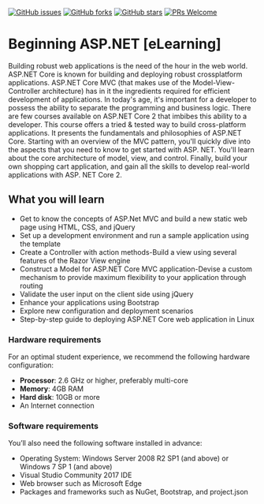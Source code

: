 [![GitHub issues](https://img.shields.io/github/issues/TrainingByPackt/Beginning-ASP.Net-eLearning.svg)](https://github.com/TrainingByPackt/Beginning-ASP.Net-eLearning/issues)
[![GitHub forks](https://img.shields.io/github/forks/TrainingByPackt/Beginning-ASP.Net-eLearning.svg)](https://github.com/TrainingByPackt/Beginning-ASP.Net-eLearning/network)
[![GitHub stars](https://img.shields.io/github/stars/TrainingByPackt/Beginning-ASP.Net-eLearning.svg)](https://github.com/TrainingByPackt/Beginning-ASP.Net-eLearning/stargazers)
[![PRs Welcome](https://img.shields.io/badge/PRs-welcome-brightgreen.svg)](https://github.com/TrainingByPackt/Beginning-ASP.Net-eLearning/pulls)



# Beginning ASP.NET [eLearning]
Building robust web applications is the need of the hour in the web world. ASP.NET Core is known for building and deploying robust crossplatform applications. ASP.NET Core MVC (that makes use of the Model-View-Controller architecture) has in it the ingredients required for efficient development of applications. In today's age, it's important for a developer to possess the ability to separate the programming and business logic. There are few courses available on ASP.NET Core 2 that imbibes this ability to a developer. This course offers a tried & tested way to build cross-platform applications. It presents the fundamentals and philosophies of ASP.NET Core. Starting with an overview of the MVC pattern, you'll quickly dive into the aspects that you need to know to get started with ASP. NET. You'll learn about the core architecture of model, view, and control. Finally, build your own shopping cart application, and gain all the skills to develop real-world applications with ASP. NET Core 2.


## What you will learn
* Get to know the concepts of ASP.Net MVC and build a new static web page using HTML, CSS, and jQuery
* Set up a development environment and run a sample application using the template
* Create a Controller with action methods-Build a view using several features of the Razor View engine
* Construct a Model for ASP.NET Core MVC application-Devise a custom mechanism to provide maximum flexibility to your application through routing
* Validate the user input on the client side using jQuery
* Enhance your applications using Bootstrap
* Explore new configuration and deployment scenarios
* Step-by-step guide to deploying ASP.NET Core web application in Linux


### Hardware requirements
For an optimal student experience, we recommend the following hardware configuration:
* **Processor**: 2.6 GHz or higher, preferably multi-core
* **Memory**: 4GB RAM
* **Hard disk**: 10GB or more
* An Internet connection



### Software requirements
You’ll also need the following software installed in advance:
* Operating System: Windows Server 2008 R2 SP1 (and above) or Windows 7 SP 1 (and above)
* Visual Studio Community 2017 IDE
* Web browser such as Microsoft Edge
* Packages and frameworks such as NuGet, Bootstrap, and project.json





